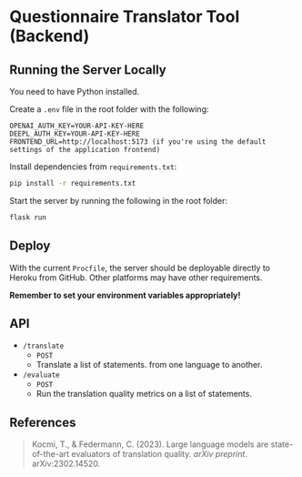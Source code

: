 # Questionnaire Translator Tool (Backend)

## Running the Server Locally

You need to have Python installed.

Create a `.env` file in the root folder with the following:
```env
OPENAI_AUTH_KEY=YOUR-API-KEY-HERE
DEEPL_AUTH_KEY=YOUR-API-KEY-HERE
FRONTEND_URL=http://localhost:5173 (if you're using the default settings of the application frontend)
```

Install dependencies from `requirements.txt`:
```bash
pip install -r requirements.txt
```

Start the server by running the following in the root folder:
```bash
flask run
```

## Deploy

With the current `Procfile`, the server should be deployable directly to Heroku from GitHub. Other platforms may have other requirements. 

**Remember to set your environment variables appropriately!**

## API

- `/translate`
    - `POST`
    - Translate a list of statements. from one language to another.
- `/evaluate`
    - `POST`
    - Run the translation quality metrics on a list of statements.

## References

> Kocmi, T., & Federmann, C. (2023). Large language models are state-of-the-art evaluators of translation quality. *arXiv preprint*. arXiv:2302.14520.